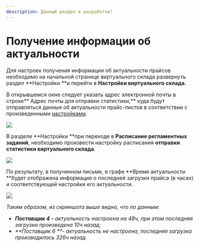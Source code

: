 ```yaml
---
description: Данный раздел в разработке!
---
```


# Получение информации об актуальности

Для настроек получения информации об актуальности прайсов необходимо на начальной странице виртуального склада развернуть раздел **Настройки **и перейти в **Настройки виртуального склада.**

В открывшемся окне следует указать адрес электронной почты в строке** Адрес почты для отправки статистики,** куда будут отправляться данные об актуальности прайс-листов в соответствии с произведенными [настройками](https://help-vs.zetasoft.ru/nastroika-prais-lista/nastroika-aktualnosti-prais-listov).

![](<../.gitbook/assets/image-1 (1).png>)

В разделе **Настройки **при переходе в **Расписание регламентных заданий**, необходимо произвести настройку расписания **отправки статистики виртуального склада**.&#x20;

![](<../.gitbook/assets/image-3 (1).png>)

По результату, в полученном письме, в графе **Время актуальности **будет отображена информация о последней загрузки прайса (в часах) и соответствующей настройки его актуальности.&#x20;

![](<../.gitbook/assets/image-4 (2).png>)

_Таким образом, из скриншота выше видно, что по данным:_

* _**Поставщик 4 -** актуальность настроена на 48ч, при этом последняя загрузка произведена 10ч назад;_
* _**Поставщик 6 **- актуальность не настроена, последняя загрузка производилась 326ч назад._
